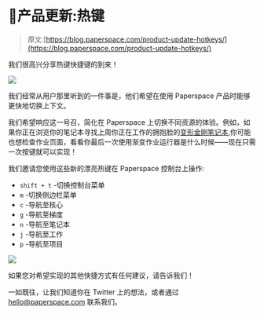 # 🎁产品更新:热键

> 原文:[https://blog.paperspace.com/product-update-hotkeys/](https://blog.paperspace.com/product-update-hotkeys/)

我们很高兴分享热键快捷键的到来！

![](../Images/14275792610bdff566b82a98488e65f7.png)

我们经常从用户那里听到的一件事是，他们希望在使用 Paperspace 产品时能够更快地切换上下文。

我们希望响应这一号召，简化在 Paperspace 上切换不同资源的体验。例如，如果你正在浏览你的笔记本寻找上周你正在工作的拥抱脸的[变形金刚笔记本](https://ml-showcase.paperspace.com/projects/hugging-face),你可能也想检查作业页面，看看你最后一次使用渐变作业运行器是什么时候——现在只需一次按键就可以实现！

我们邀请您使用这些新的漂亮热键在 Paperspace 控制台上操作:

*   `shift + t` -切换控制台菜单
*   `m` -切换侧边栏菜单
*   `c` -导航至核心
*   `g` -导航至梯度
*   `n` -导航至笔记本
*   `j` -导航至工作
*   `p` -导航至项目

![](../Images/c696ad180c1e2cd1ee55344a59a461a7.png)

如果您对希望实现的其他快捷方式有任何建议，请告诉我们！

一如既往，让我们知道你在 Twitter 上的想法，或者通过 hello@paperspace.com 联系我们。